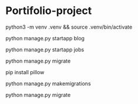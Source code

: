# Portifolio-project

python3 -m venv .venv && source .venv/bin/activate

python manage.py startapp blog

python manage.py startapp jobs

python manage.py migrate

pip install pillow

python manage.py makemigrations

python manage.py migrate
